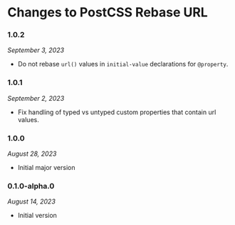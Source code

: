 # Changes to PostCSS Rebase URL

### 1.0.2

_September 3, 2023_

- Do not rebase `url()` values in `initial-value` declarations for `@property`.

### 1.0.1

_September 2, 2023_

- Fix handling of typed vs untyped custom properties that contain url values.

### 1.0.0

_August 28, 2023_

- Initial major version

### 0.1.0-alpha.0

_August 14, 2023_

- Initial version
